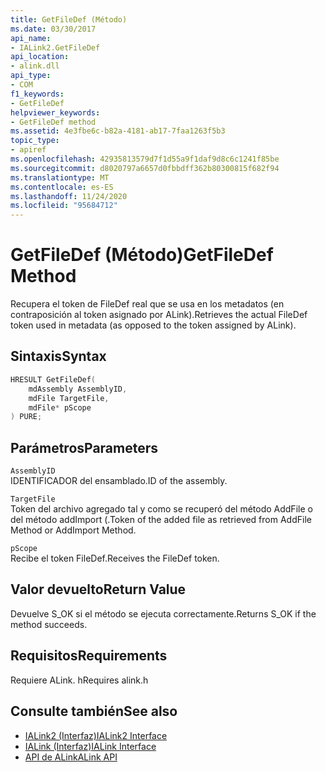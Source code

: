 ```yaml
---
title: GetFileDef (Método)
ms.date: 03/30/2017
api_name:
- IALink2.GetFileDef
api_location:
- alink.dll
api_type:
- COM
f1_keywords:
- GetFileDef
helpviewer_keywords:
- GetFileDef method
ms.assetid: 4e3fbe6c-b82a-4181-ab17-7faa1263f5b3
topic_type:
- apiref
ms.openlocfilehash: 42935813579d7f1d55a9f1daf9d8c6c1241f85be
ms.sourcegitcommit: d8020797a6657d0fbbdff362b80300815f682f94
ms.translationtype: MT
ms.contentlocale: es-ES
ms.lasthandoff: 11/24/2020
ms.locfileid: "95684712"
---
```

# <a name="getfiledef-method"></a><span data-ttu-id="6fb03-102">GetFileDef (Método)</span><span class="sxs-lookup"><span data-stu-id="6fb03-102">GetFileDef Method</span></span>

<span data-ttu-id="6fb03-103">Recupera el token de FileDef real que se usa en los metadatos (en contraposición al token asignado por ALink).</span><span class="sxs-lookup"><span data-stu-id="6fb03-103">Retrieves the actual FileDef token used in metadata (as opposed to the token assigned by ALink).</span></span>  
  
## <a name="syntax"></a><span data-ttu-id="6fb03-104">Sintaxis</span><span class="sxs-lookup"><span data-stu-id="6fb03-104">Syntax</span></span>  
  
```cpp  
HRESULT GetFileDef(  
    mdAssembly AssemblyID,  
    mdFile TargetFile,  
    mdFile* pScope  
) PURE;  
```  
  
## <a name="parameters"></a><span data-ttu-id="6fb03-105">Parámetros</span><span class="sxs-lookup"><span data-stu-id="6fb03-105">Parameters</span></span>  

 `AssemblyID`  
 <span data-ttu-id="6fb03-106">IDENTIFICADOR del ensamblado.</span><span class="sxs-lookup"><span data-stu-id="6fb03-106">ID of the assembly.</span></span>  
  
 `TargetFile`  
 <span data-ttu-id="6fb03-107">Token del archivo agregado tal y como se recuperó del método AddFile o del método addImport (.</span><span class="sxs-lookup"><span data-stu-id="6fb03-107">Token of the added file as retrieved from AddFile Method or AddImport Method.</span></span>  
  
 `pScope`  
 <span data-ttu-id="6fb03-108">Recibe el token FileDef.</span><span class="sxs-lookup"><span data-stu-id="6fb03-108">Receives the FileDef token.</span></span>  
  
## <a name="return-value"></a><span data-ttu-id="6fb03-109">Valor devuelto</span><span class="sxs-lookup"><span data-stu-id="6fb03-109">Return Value</span></span>  

 <span data-ttu-id="6fb03-110">Devuelve S_OK si el método se ejecuta correctamente.</span><span class="sxs-lookup"><span data-stu-id="6fb03-110">Returns S_OK if the method succeeds.</span></span>  
  
## <a name="requirements"></a><span data-ttu-id="6fb03-111">Requisitos</span><span class="sxs-lookup"><span data-stu-id="6fb03-111">Requirements</span></span>  

 <span data-ttu-id="6fb03-112">Requiere ALink. h</span><span class="sxs-lookup"><span data-stu-id="6fb03-112">Requires alink.h</span></span>  
  
## <a name="see-also"></a><span data-ttu-id="6fb03-113">Consulte también</span><span class="sxs-lookup"><span data-stu-id="6fb03-113">See also</span></span>

- [<span data-ttu-id="6fb03-114">IALink2 (Interfaz)</span><span class="sxs-lookup"><span data-stu-id="6fb03-114">IALink2 Interface</span></span>](ialink2-interface.md)
- [<span data-ttu-id="6fb03-115">IALink (Interfaz)</span><span class="sxs-lookup"><span data-stu-id="6fb03-115">IALink Interface</span></span>](ialink-interface.md)
- [<span data-ttu-id="6fb03-116">API de ALink</span><span class="sxs-lookup"><span data-stu-id="6fb03-116">ALink API</span></span>](index.md)
